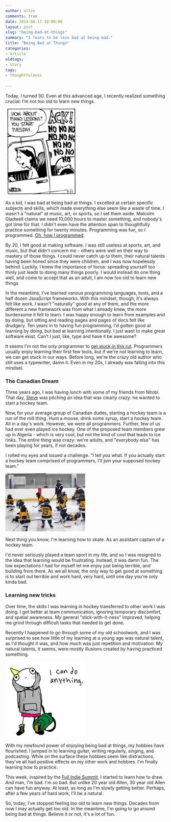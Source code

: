 ```yaml
---
author: allen
comments: true
date: 2014-08-17 10:00:00
layout: post
slug: "being-bad-at-things"
summary: "I learn to be less bad at being bad."
title: "Being Bad at Things"
categories:
- Article
oldtags:
- Story
tags:
- thoughtfulness

---
```


Today, I turned 30. Even at this advanced age, I recently realized something crucial: I'm not too old to learn new things.

<a href='http://www.gocomics.com/calvinandhobbes/2011/09/24'><img src='/images/2014/lessons.png' style='width:220px'></a>

As a kid, I was bad at being bad at things. I excelled at certain specific subjects and skills, which made everything else seem like a waste of time. I wasn't a "natural" at music, art, or sports, so I set them aside. Malcolm Gladwell claims we need 10,000 hours to master something, and nobody's got time for that. I didn't even have the attention span to thoughtfully practice something for twenty minutes. Programming was fun, so I programmed. [Oh, how I programmed](/2006/fantasytech-3-goto-fun/).

By 20, I felt good at making software. I was still useless at sports, art, and music, but that didn't concern me - others were well on their way to mastery of those things. I could never catch up to them, their natural talents having been honed since they were children, and I was now hopelessly behind. Luckily, I knew the importance of focus: spreading yourself too thinly just leads to doing many things poorly. I would instead do one thing well, and come to accept that as an adult, I am now too old to learn new things.

In the meantime, I've learned various programming languages, tools, and a half dozen JavaScript frameworks. With this mindset, though, it's always felt like work. I wasn't "naturally" good at any of them, and the more different a new framework was from what I already knew, the more burdensome it felt to learn. I was happy enough to learn from examples and by doing, but sitting and reading pages and pages of docs felt like drudgery. Ten years in to having fun programming, I'd gotten good at learning by doing, but bad at learning intentionally. I just want to make great software exist. Can't I just, like, type and have it be awesome?

It seems I'm not the only programmer to [get stuck in this rut](http://www.marco.org/2014/07/11/developers-dystopian-future). Programmers usually enjoy learning their first few tools, but if we're not learning to learn, we can get stuck in our ways. Before long, we're the crazy old author who still uses a typewriter, damn it. Even in my 20s, I already was falling into this mindset.

### The Canadian Dream 
Three years ago, I was having lunch with some of my friends from Nitobi. That day, [Steve](http://www.twitter.com/stevesgill/) was pitching an idea that was clearly crazy: he wanted to start a hockey team.

Now, for your average group of Canadian dudes, starting a hockey team is a run of the mill thing. Hunt a moose, drink some syrup, start a hockey team. All in a day's work. However, we were all programmers. Further, few of us had ever even played ice hockey. One of the proposed team members grew up in Algeria - which is very cool, but not the kind of cool that leads to ice rinks. The entire thing was crazy: we're adults, and "everybody else" has been playing for years, if not decades.

I rolled my eyes and issued a challenge. "I tell you what. If you actually start a hockey team comprised of programmers, I'll join your supposed hockey team."

<img src='/images/2014/timbits.jpg' style='width:250px'>

Next thing you know, I'm learning how to skate. As an assistant captain of a hockey team.

I'd never seriously played a team sport in my life, and so I was resigned to the idea that learning would be frustrating. Instead, it was damn fun. The low expectations I had for myself let me enjoy just being terrible, and building from there. As we all know, the only way to get good at something is to start out terrible and work hard, very hard, until one day you're only kinda bad.

### Learning new tricks
Over time, the skills I was learning in hockey transferred to other work I was doing. I got better at team communication, ignoring temporary discomfort, and spatial awareness. My general "stick-with-it-ness" improved, helping me grind through difficult tasks that needed to get done.

Recently I happened to go through some of my old schoolwork, and I was surprised to see how little of my learning at a young age was natural talent, as I'd thought it was, and how much was just repetition and motivation. My natural talents, it seems, were mostly illusions created by having practiced something.

<a href='http://hyperboleandahalf.blogspot.com/2013/05/depression-part-two.html'><img src='/images/2014/hyperbole-anything.png' style='width:250px'></a>

With my newfound power of enjoying being bad at things, my hobbies have flourished. I jumped in to learning guitar, writing regularly, singing, and podcasting. While on the surface these hobbies seem like distractions, they've all had positive effects on my other work and hobbies. I'm finally learning how to practice.

This week, inspired by the [Full Indie Summit](http://www.fullindiesummit.com/), I started to learn how to draw. And man, I'm bad. I'm so bad. But unlike 20 year old Allen, 30 year old Allen can have fun anyway. At least, as long as I'm slowly getting better. Perhaps, after a few years of hard work, I'll be a natural.

So, today, I've stopped feeling too old to learn new things. Decades from now I may actually get too old. In the meantime, I'm going to go around being bad at things. Believe it or not, it's a lot of fun.

